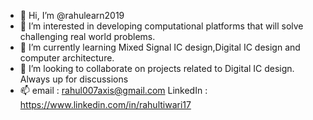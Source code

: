 - 👋 Hi, I’m @rahulearn2019
- 👀 I’m interested in developing computational platforms that will solve challenging real world problems.
- 🌱 I’m currently learning Mixed Signal IC design,Digital IC design and computer architecture.
- 💞️ I’m looking to collaborate on projects related to Digital IC design. Always up for discussions
- 📫 email : rahul007axis@gmail.com
LinkedIn : 
https://www.linkedin.com/in/rahultiwari17
<!---
rahulearn2019/rahulearn2019 is a ✨ special ✨ repository because its `README.md` (this file) appears on your GitHub profile.
You can click the Preview link to take a look at your changes.
--->

